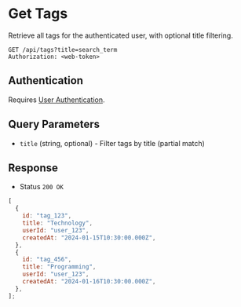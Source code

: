 # Get Tags

Retrieve all tags for the authenticated user, with optional title filtering.

```http
GET /api/tags?title=search_term
Authorization: <web-token>
```

## Authentication

Requires [User Authentication](../../authentication/web.md).

## Query Parameters

- `title` (string, optional) - Filter tags by title (partial match)

## Response

- Status `200 OK`

```js
[
  {
    id: "tag_123",
    title: "Technology",
    userId: "user_123",
    createdAt: "2024-01-15T10:30:00.000Z",
  },
  {
    id: "tag_456",
    title: "Programming",
    userId: "user_123",
    createdAt: "2024-01-16T10:30:00.000Z",
  },
];
```
